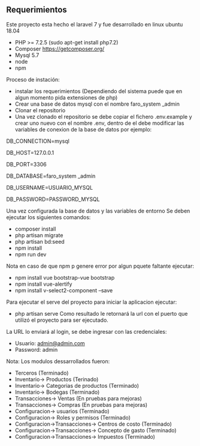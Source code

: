 
## Requerimientos
Este proyecto esta hecho el laravel 7 y fue desarrollado en linux ubuntu 18.04

- PHP >= 7.2.5 (sudo apt-get install php7.2)
- Composer https://getcomposer.org/
- Mysql 5.7 
- node
- npm

Proceso de instación:
* instalar los requerimientos 
(Dependiendo del sistema puede que en algun momento pida extensiones de php)
* Crear una base de datos mysql con el nombre faro_system _admin
* Clonar el repositorio
* Una vez clonado el repositorio se debe copiar el fichero .env.example y
crear uno nuevo con el nombre .env, dentro de el debe modificar 
las variables de conexion de la base de datos por ejemplo:

DB_CONNECTION=mysql

DB_HOST=127.0.0.1

DB_PORT=3306

DB_DATABASE=faro_system _admin

DB_USERNAME=USUARIO_MYSQL

DB_PASSWORD=PASSWORD_MYSQL

Una vez configurada la base de datos y las variables de entorno
Se deben ejecutar los siguientes comandos:

* composer install
* php artisan migrate
* php artisan bd:seed
* npm install
* npm run dev

Nota en caso de que npm p genere error por algun pquete faltante ejecutar:
* npm install vue bootstrap-vue bootstrap 
* npm install vue-alertify 
* npm install v-select2-component –save  

Para ejecutar el serve del proyecto para iniciar la aplicacion ejecutar:
* php artisan serve
Como resultado le retornará la url con el puerto que utilizó el proyecto para ser ejecutado.

La URL lo enviará al login, se debe ingresar con las credenciales:
 * Usuario: admin@admin.com
 * Password: admin
 
Nota: Los modulos dessarrollados fueron:
* Terceros (Terminado)
* Inventario-> Productos (Terinado)
* Inventario-> Categorias de productos (Terminado)
* Inventario-> Bodegas (Terminado)
* Transacciones-> Ventas (En pruebas para mejoras)
* Transacciones-> Compras (En pruebas para mejoras)
* Configuracion-> usuarios (Terminado)
* Configuracion-> Roles y permisos (Terminado)
* Configuracion->Transacciones-> Centros de costo (Terminado)
* Configuracion->Transacciones-> Concepto de gasto (Terminado)
* Configuracion->Transacciones-> Impuestos (Terminado)
